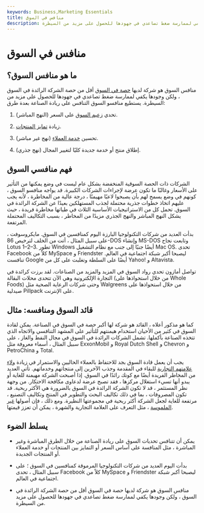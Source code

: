 ```yaml
---
keywords: Business,Marketing Essentials
title: منافس في السوق
description: منافس السوق هو شركة لديها حصة في السوق أقل من حصة الشركة الرائدة في السوق ، ولكن وجودها يكفي لممارسة ضغط تصاعدي في جهودها للحصول على مزيد من السيطرة.
---
```


# منافس في السوق
## ما هو منافس السوق؟

منافس السوق هو شركة لديها [حصة في السوق](/marketshare) أقل من حصة الشركة الرائدة في السوق ، ولكن وجودها يكفي لممارسة ضغط تصاعدي في جهودها للحصول على مزيد من السيطرة. يستطيع منافسو السوق التنافس على ريادة الصناعة بعدة طرق:

1. تحدي [زعيم السوق](/market-leader) على السعر (النهج المباشر).

1. زيادة [تمايز المنتجات](/product_differentiation).

1. تحسين [خدمة العملاء](/customer-service) (نهج غير مباشر).

1. إطلاق منتج أو خدمة جديدة كليًا لتغيير المجال (نهج جذري).

## فهم منافسي السوق

الشركات ذات الحصة السوقية المنخفضة بشكل عام ليست في وضع يمكنها من التأثير على الأسعار وغالبًا ما تكون عرضة لإجراءات الشركات الكبيرة. قد يواجه منافسو السوق ، كونهم في وضع يسمح لهم بأن يصبحوا لاعبًا مهيمنًا ، درجة عالية من المخاطرة ، لأنه يجب عليهم اتخاذ خطوات جذرية محتملة لجذب المستهلكين بعيدًا عن الشركة الرائدة في السوق. تحمل كل من الاستراتيجيات الأساسية الثلاث في طياتها مخاطرة فريدة ، حيث يشكل النهج المباشر والنهج الجذري مزيدًا من المخاطر ، بسبب التكاليف المحتملة المرتفعة.

بدأت العديد من شركات التكنولوجيا البارزة اليوم كمنافسين في السوق. مايكروسوفت ، على سبيل المثال ، أتت من الخلف لترخيص 86-DOS وإنشاء MS-DOS وتابعت نجاح Lotus 1–2–3. تطور Windows أيضًا جنبًا إلى جنب مع نظام التشغيل Mac OS. تحدى Facebook كلاً من MySpace و Friendster ليصبحا أكبر شبكة اجتماعية في العالم. تنافست Google أيضًا على السلطة وتغلبت على كل من Yahoo! و Altavista.

تواصل أمازون تحدي رواد السوق في المزيد والمزيد من الصناعات. لقد برزت كرائدة في التجارة الإلكترونية وهي الآن تتحدى محلات البقالة (من خلال استحواذها على Whole Foods) وحتى شركات الرعاية الصحية مثل Walgreens من خلال استحواذها على صيدلية Pillpack على الإنترنت.

## قائد السوق ومنافسه: مثال

كما هو مذكور أعلاه ، القائد هو شركة لها أكبر حصة في السوق في الصناعة. يمكن لقادة السوق في كثير من الأحيان استخدام هيمنتهم للتأثير على المشهد التنافسي والاتجاه الذي تتخذه الصناعة بأكملها. تشمل الشركات الرائدة في السوق في مجال النفط والغاز ، على سبيل المثال ، أسماء معروفة مثل ExxonMobil و Royal Dutch Shell و Chevron و PetroChina و Total.

يجب أن يعمل قادة السوق بجد للاحتفاظ بالعملاء الحاليين والاستمرار في زيادة [ولاء علامتهم التجارية](/brand-loyalty) للبقاء في المقدمة وجذب الآخرين إلى منتجاتهم وخدماتهم. تأتي العديد من المخاطر الفريدة أيضًا مع كونك رائدًا في السوق. إذا أصبحت الشركة مهيمنة للغاية أو يبدو أنها تسيء استغلال مركزها ، فقد تصبح عرضة لدعاوى مكافحة الاحتكار. من وجهة نظر المستثمر ، قد لا تكون الشركة الرائدة في السوق بالضرورة هي الأكثر ربحية. قد تكون المصروفات ، بما في ذلك تكاليف البحث والتطوير في المنتج وتكاليف التصنيع ، مرتفعة للغاية لجعل الشركة أكثر ربحية في مجموعتها النظيرة. ومع ذلك ، فإن أصولها [غير الملموسة](/intangibleasset) ، مثل التعرف على العلامة التجارية والشهرة ، يمكن أن تعزز قيمتها.

## يسلط الضوء

- يمكن أن تتنافس تحديات السوق على ريادة الصناعة من خلال الطرق المباشرة وغير المباشرة ، مثل المنافسة على أساس السعر أو التمايز بين المنتجات أو خدمة العملاء أو المنتجات الجديدة.

- بدأت اليوم العديد من شركات التكنولوجيا المرموقة كمنافسين في السوق ؛ على سبيل المثال ، تحدى Facebook كلاً من MySpace و Friendster ليصبحا أكبر شبكة اجتماعية في العالم.

- منافس السوق هو شركة لديها حصة في السوق أقل من حصة الشركة الرائدة في السوق ، ولكن وجودها يكفي لممارسة ضغط تصاعدي في جهودها للحصول على مزيد من السيطرة.

